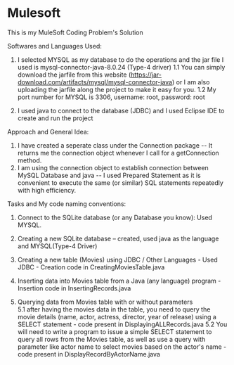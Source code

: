 # Mulesoft
This is my MuleSoft Coding Problem's Solution



Softwares and Languages Used:
  1) I selected MYSQL as my database to do the operations and the jar file I used is mysql-connector-java-8.0.24 (Type-4 driver)
     1.1 You can simply download the jarfile from this website (https://jar-download.com/artifacts/mysql/mysql-connector-java) or I am also uploading the jarfile along the project to make it easy for you.
     1.2 My port number for MYSQL is 3306, username: root, password: root
  
  2) I used java to connect to the database (JDBC) and I used Eclipse IDE to create and run the project
  

Approach and General Idea:

  1) I have created a seperate class under the Connection package -- It returns me the connection object whenever I call for a getConnection method.
  2) I am using the connection object to establish connection between MySQL Database and java -- I used Prepared Statement as it is convenient to execute the same (or similar) SQL statements repeatedly with high efficiency.
  



Tasks and My code naming conventions:

1) Connect to the SQLite database (or any Database you know): Used MYSQL.

2) Creating a new SQLite database – created, used java as the language and MYSQL(Type-4 Driver)

3) Creating a new table (Movies) using JDBC / Other Languages - Used JDBC - Creation code in CreatingMoviesTable.java

4) Inserting data into Movies table from a Java (any language) program - Insertion code in InsertingRecords.java

5) Querying data from Movies table with or without parameters  
	5.1 after having the movies data in the table, you need to query the movie details (name, actor, actress, director, year of release) using a SELECT statement - code present in DisplayingALLRecords.java
	5.2 You will need to write a program to issue a simple SELECT statement to query all rows from the Movies table, as well as use a query with parameter like actor name to select movies based on the actor's name - code present in DisplayRecordByActorName.java
